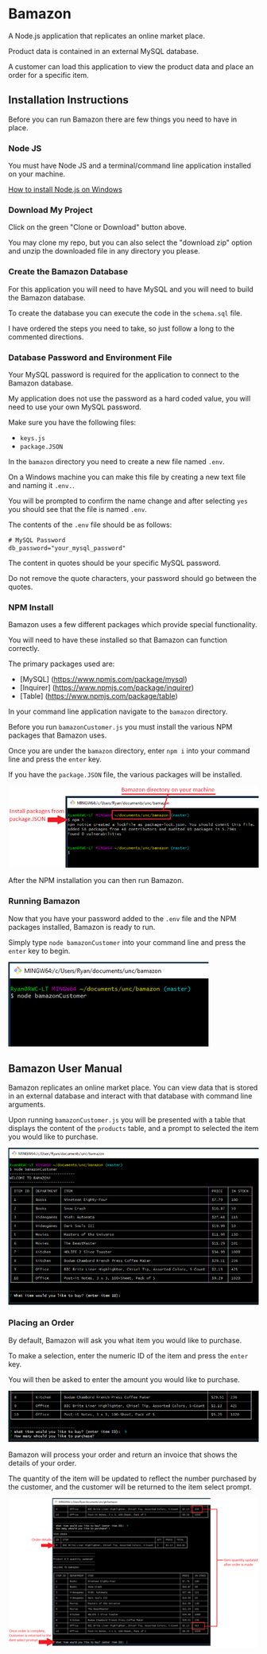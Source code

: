 
# Bamazon

A Node.js application that replicates an online market place.

Product data is contained in an external MySQL database.

A customer can load this application to view the product data and place an order for a specific item.


## Installation Instructions

Before you can run Bamazon there are few things you need to have in place.


### Node JS

You must have Node JS and a terminal/command line application installed on your machine.

[How to install Node.js on Windows](https://www.guru99.com/download-install-node-js.html)


### Download My Project

Click on the green "Clone or Download" button above. 

You may clone my repo, but you can also select the "download zip" option and unzip the downloaded file in any directory you please.


### Create the Bamazon Database

For this application you will need to have MySQL and you will need to build the Bamazon database.

To create the database you can execute the code in the `schema.sql` file.

I have ordered the steps you need to take, so just follow a long to the commented directions.


### Database Password and Environment File

Your MySQL password is required for the application to connect to the Bamazon database.

My application does not use the password as a hard coded value, you will need to use your own MySQL password.

Make sure you have the following files:
* `keys.js`
* `package.JSON`

In the `bamazon` directory you need to create a new file named `.env`.

On a Windows machine you can make this file by creating a new text file and naming it `.env.`. 

You will be prompted to confirm the name change and after selecting `yes` you should see that the file is named `.env`.

The contents of the `.env` file should be as follows:

	# MySQL Password
	db_password="your_mysql_password"

The content in quotes should be your specific MySQL password. 

Do not remove the quote characters, your password should go between the quotes.


### NPM Install 

Bamazon uses a few different packages which provide special functionality.

You will need to have these installed so that Bamazon can function correctly.

The primary packages used are:
* [MySQL] (https://www.npmjs.com/package/mysql)
* [Inquirer] (https://www.npmjs.com/package/inquirer)
* [Table] (https://www.npmjs.com/package/table)

In your command line application navigate to the `bamazon` directory. 

Before you run `bamazonCustomer.js` you must install the various NPM packages that Bamazon uses. 

Once you are under the `bamazon` directory, enter `npm i` into your command line and press the `enter` key. 

If you have the `package.JSON` file, the various packages will be installed. 

![npm install](/documentation/img01.png)

After the NPM installation you can then run Bamazon. 


### Running Bamazon

Now that you have your password added to the `.env` file and the NPM packages installed, Bamazon is ready to run.

Simply type `node bamazonCustomer` into your command line and press the `enter` key to begin.

![run bamazon](/documentation/img02.png)


## Bamazon User Manual

Bamazon replicates an online market place. You can view data that is stored in an external database and interact with that database with command line arguments.

Upon running `bamazonCustomer.js` you will be presented with a table that displays the content of the `products` table, and a prompt to selected the item you would like to purchase.

![bamazon customer](/documentation/img03.png)


### Placing an Order

By default, Bamazon will ask you what item you would like to purchase. 

To make a selection, enter the numeric ID of the item and press the `enter` key.

You will then be asked to enter the amount you would like to purchase.

![bamazon customer](/documentation/img04.png)

Bamazon will process your order and return an invoice that shows the details of your order.

The quantity of the item will be updated to reflect the number purchased by the customer, and the customer will be returned to the item select prompt.

![bamazon order](/documentation/img05.png)








